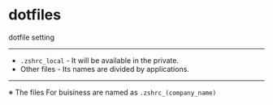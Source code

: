 # dotfiles
dotfile setting

---

- `.zshrc_local` - It will be available in the private.
- Other files - Its names are divided by applications.

---
※ The files For buisiness are named as `.zshrc_(company_name)`

